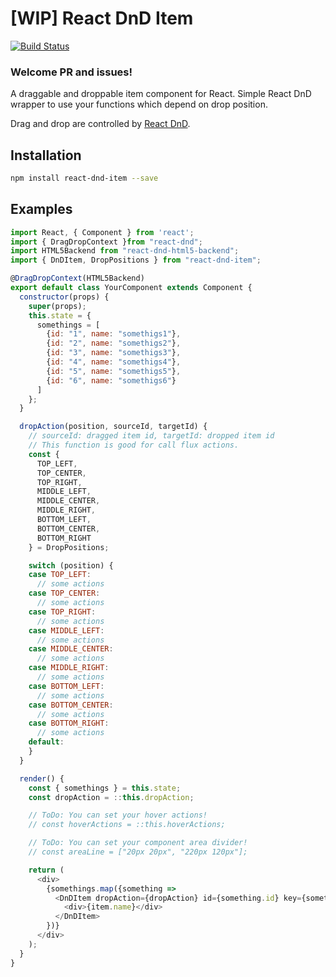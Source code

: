# [WIP] React DnD Item
[![Build Status](https://travis-ci.org/t-hiroyoshi/react-dnd-item.svg)](https://travis-ci.org/t-hiroyoshi/react-dnd-item)

### Welcome PR and issues!

A draggable and droppable item component for React.
Simple React DnD wrapper to use your functions which depend on drop position.

Drag and drop are controlled by [React DnD](https://github.com/gaearon/react-dnd).

## Installation

```sh
npm install react-dnd-item --save
```

## Examples

```js
import React, { Component } from 'react';
import { DragDropContext }from "react-dnd";
import HTML5Backend from "react-dnd-html5-backend";
import { DnDItem, DropPositions } from "react-dnd-item";

@DragDropContext(HTML5Backend)
export default class YourComponent extends Component {
  constructor(props) {
    super(props);
    this.state = {
      somethings = [
        {id: "1", name: "somethigs1"},
        {id: "2", name: "somethigs2"},
        {id: "3", name: "somethigs3"},
        {id: "4", name: "somethigs4"},
        {id: "5", name: "somethigs5"},
        {id: "6", name: "somethigs6"}
      ]
    };
  }

  dropAction(position, sourceId, targetId) {
    // sourceId: dragged item id, targetId: dropped item id
    // This function is good for call flux actions.
    const {
      TOP_LEFT,
      TOP_CENTER,
      TOP_RIGHT,
      MIDDLE_LEFT,
      MIDDLE_CENTER,
      MIDDLE_RIGHT,
      BOTTOM_LEFT,
      BOTTOM_CENTER,
      BOTTOM_RIGHT
    } = DropPositions;

    switch (position) {
    case TOP_LEFT:
      // some actions
    case TOP_CENTER:
      // some actions
    case TOP_RIGHT:
      // some actions
    case MIDDLE_LEFT:
      // some actions
    case MIDDLE_CENTER:
      // some actions
    case MIDDLE_RIGHT:
      // some actions
    case BOTTOM_LEFT:
      // some actions
    case BOTTOM_CENTER:
      // some actions
    case BOTTOM_RIGHT:
      // some actions
    default:
    }
  }

  render() {
    const { somethings } = this.state;
    const dropAction = ::this.dropAction;

    // ToDo: You can set your hover actions!
    // const hoverActions = ::this.hoverActions;

    // ToDo: You can set your component area divider!
    // const areaLine = ["20px 20px", "220px 120px"];

    return (
      <div>
        {somethings.map({something =>
          <DnDItem dropAction={dropAction} id={something.id} key={something.id}>
            <div>{item.name}</div>
          </DnDItem>
        })}
      </div>
    );
  }
}
```
